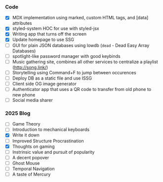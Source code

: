 ### Code

- [x] MDX implementation using marked, custom HTML tags, and \[data\] attributes
- [x] styled-system HOC for use with styled-jsx
- [x] Writing app that turns off the screen
- [x] Update homepage to use SSG
- [ ] GUI for plain JSON databases using lowdb (`dead` - Dead Easy Array Databases)
- [ ] spotlight-like password manager with good keybinds
- [ ] Music gathering site, combines all other services to centralize a playlist (http://song.link/)
- [ ] Storytelling using Command+F to jump between occurences
- [ ] Deploy DB as a static file and use ISSG
- [ ] Client side OG image generator
- [ ] Authenticator app that uses a QR code to transfer from old phone to new phone
- [ ] Social media sharer

### 2025 Blog

- [ ] Game Theory
- [ ] Introduction to mechanical keyboards
- [x] Write it down
- [ ] Improved Structure Procrastination
- [x] Thoughts on gaming
- [ ] Instrinsic value and pursuit of popularity
- [ ] A decent popover
- [ ] Ghost Mouse
- [ ] Temporal Navigation
- [ ] A taste of Mercury
